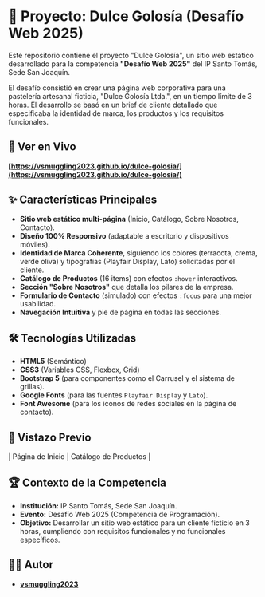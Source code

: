 # 🍰 Proyecto: Dulce Golosía (Desafío Web 2025)

Este repositorio contiene el proyecto "Dulce Golosía", un sitio web estático desarrollado para la competencia **"Desafío Web 2025"** del IP Santo Tomás, Sede San Joaquín.

El desafío consistió en crear una página web corporativa para una pastelería artesanal ficticia, "Dulce Golosía Ltda.", en un tiempo límite de 3 horas. El desarrollo se basó en un brief de cliente detallado que especificaba la identidad de marca, los productos y los requisitos funcionales.

## 🚀 Ver en Vivo


**[https://vsmuggling2023.github.io/dulce-golosia/](https://vsmuggling2023.github.io/dulce-golosia/)**

## ✨ Características Principales

* **Sitio web estático multi-página** (Inicio, Catálogo, Sobre Nosotros, Contacto).
* **Diseño 100% Responsivo** (adaptable a escritorio y dispositivos móviles).
* **Identidad de Marca Coherente**, siguiendo los colores (terracota, crema, verde oliva) y tipografías (Playfair Display, Lato) solicitadas por el cliente.
* **Catálogo de Productos** (16 items) con efectos `:hover` interactivos.
* **Sección "Sobre Nosotros"** que detalla los pilares de la empresa.
* **Formulario de Contacto** (simulado) con efectos `:focus` para una mejor usabilidad.
* **Navegación Intuitiva** y pie de página en todas las secciones.

## 🛠️ Tecnologías Utilizadas

* **HTML5** (Semántico)
* **CSS3** (Variables CSS, Flexbox, Grid)
* **Bootstrap 5** (para componentes como el Carrusel y el sistema de grillas).
* **Google Fonts** (para las fuentes `Playfair Display` y `Lato`).
* **Font Awesome** (para los iconos de redes sociales en la página de contacto).

## 📸 Vistazo Previo


| Página de Inicio | Catálogo de Productos |


## 🏆 Contexto de la Competencia

* **Institución:** IP Santo Tomás, Sede San Joaquín.
* **Evento:** Desafío Web 2025 (Competencia de Programación).
* **Objetivo:** Desarrollar un sitio web estático para un cliente ficticio en 3 horas, cumpliendo con requisitos funcionales y no funcionales específicos.

## 👨‍💻 Autor

* **[vsmuggling2023](https://github.com/vsmuggling2023)**
